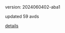 version: 2024060402-aba1

updated 59 avds

[details](https://github.com/0x74f917491bfa7ebfa379/ali_avd_db/blob/master/change_log/2024/06/04/02/aba1.txt)